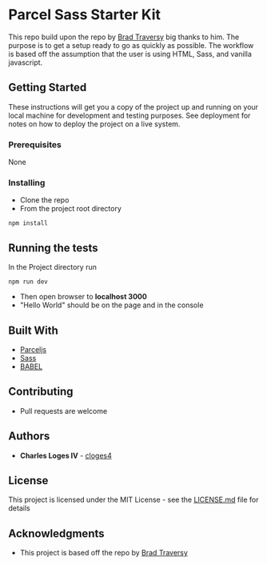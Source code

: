 # Parcel Sass Starter Kit

This repo build upon the repo by [Brad Traversy](https://github.com/bradtraversy/vanilla-parcel-boilerplate) big thanks to him. The purpose is to get a setup ready to go as quickly as possible. The workflow is based off the assumption that the user is using HTML, Sass, and vanilla javascript.

## Getting Started

These instructions will get you a copy of the project up and running on your local machine for development and testing purposes. See deployment for notes on how to deploy the project on a live system.

### Prerequisites

None

### Installing

- Clone the repo
- From the project root directory

```
npm install
```

## Running the tests

In the Project directory run

```
npm run dev
```

- Then open browser to **localhost 3000**
- "Hello World" should be on the page and in the console

## Built With

- [Parceljs](https://parceljs.org/)
- [Sass](https://sass-lang.com/)
- [BABEL](https://babeljs.io/)

## Contributing

- Pull requests are welcome

## Authors

- **Charles Loges IV** - [cloges4](https://github.com/cloges4)

## License

This project is licensed under the MIT License - see the [LICENSE.md](LICENSE.md) file for details

## Acknowledgments

- This project is based off the repo by [Brad Traversy](https://github.com/bradtraversy/vanilla-parcel-boilerplate)
